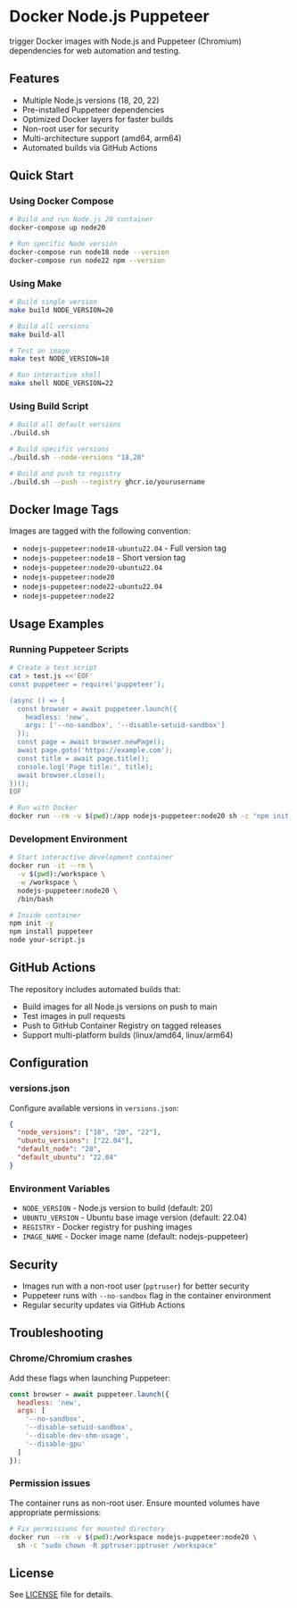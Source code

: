 # Docker Node.js Puppeteer
trigger
Docker images with Node.js and Puppeteer (Chromium) dependencies for web automation and testing.

## Features

- Multiple Node.js versions (18, 20, 22)
- Pre-installed Puppeteer dependencies
- Optimized Docker layers for faster builds
- Non-root user for security
- Multi-architecture support (amd64, arm64)
- Automated builds via GitHub Actions

## Quick Start

### Using Docker Compose

```bash
# Build and run Node.js 20 container
docker-compose up node20

# Run specific Node version
docker-compose run node18 node --version
docker-compose run node22 npm --version
```

### Using Make

```bash
# Build single version
make build NODE_VERSION=20

# Build all versions
make build-all

# Test an image
make test NODE_VERSION=18

# Run interactive shell
make shell NODE_VERSION=22
```

### Using Build Script

```bash
# Build all default versions
./build.sh

# Build specific versions
./build.sh --node-versions "18,20"

# Build and push to registry
./build.sh --push --registry ghcr.io/yourusername
```

## Docker Image Tags

Images are tagged with the following convention:
- `nodejs-puppeteer:node18-ubuntu22.04` - Full version tag
- `nodejs-puppeteer:node18` - Short version tag
- `nodejs-puppeteer:node20-ubuntu22.04`
- `nodejs-puppeteer:node20`
- `nodejs-puppeteer:node22-ubuntu22.04`
- `nodejs-puppeteer:node22`

## Usage Examples

### Running Puppeteer Scripts

```bash
# Create a test script
cat > test.js <<'EOF'
const puppeteer = require('puppeteer');

(async () => {
  const browser = await puppeteer.launch({
    headless: 'new',
    args: ['--no-sandbox', '--disable-setuid-sandbox']
  });
  const page = await browser.newPage();
  await page.goto('https://example.com');
  const title = await page.title();
  console.log('Page title:', title);
  await browser.close();
})();
EOF

# Run with Docker
docker run --rm -v $(pwd):/app nodejs-puppeteer:node20 sh -c "npm init -y && npm install puppeteer && node test.js"
```

### Development Environment

```bash
# Start interactive development container
docker run -it --rm \
  -v $(pwd):/workspace \
  -w /workspace \
  nodejs-puppeteer:node20 \
  /bin/bash

# Inside container
npm init -y
npm install puppeteer
node your-script.js
```

## GitHub Actions

The repository includes automated builds that:
- Build images for all Node.js versions on push to main
- Test images in pull requests
- Push to GitHub Container Registry on tagged releases
- Support multi-platform builds (linux/amd64, linux/arm64)

## Configuration

### versions.json

Configure available versions in `versions.json`:

```json
{
  "node_versions": ["18", "20", "22"],
  "ubuntu_versions": ["22.04"],
  "default_node": "20",
  "default_ubuntu": "22.04"
}
```

### Environment Variables

- `NODE_VERSION` - Node.js version to build (default: 20)
- `UBUNTU_VERSION` - Ubuntu base image version (default: 22.04)
- `REGISTRY` - Docker registry for pushing images
- `IMAGE_NAME` - Docker image name (default: nodejs-puppeteer)

## Security

- Images run with a non-root user (`pptruser`) for better security
- Puppeteer runs with `--no-sandbox` flag in the container environment
- Regular security updates via GitHub Actions

## Troubleshooting

### Chrome/Chromium crashes

Add these flags when launching Puppeteer:

```javascript
const browser = await puppeteer.launch({
  headless: 'new',
  args: [
    '--no-sandbox',
    '--disable-setuid-sandbox',
    '--disable-dev-shm-usage',
    '--disable-gpu'
  ]
});
```

### Permission issues

The container runs as non-root user. Ensure mounted volumes have appropriate permissions:

```bash
# Fix permissions for mounted directory
docker run --rm -v $(pwd):/workspace nodejs-puppeteer:node20 \
  sh -c "sudo chown -R pptruser:pptruser /workspace"
```

## License

See [LICENSE](LICENSE) file for details.
